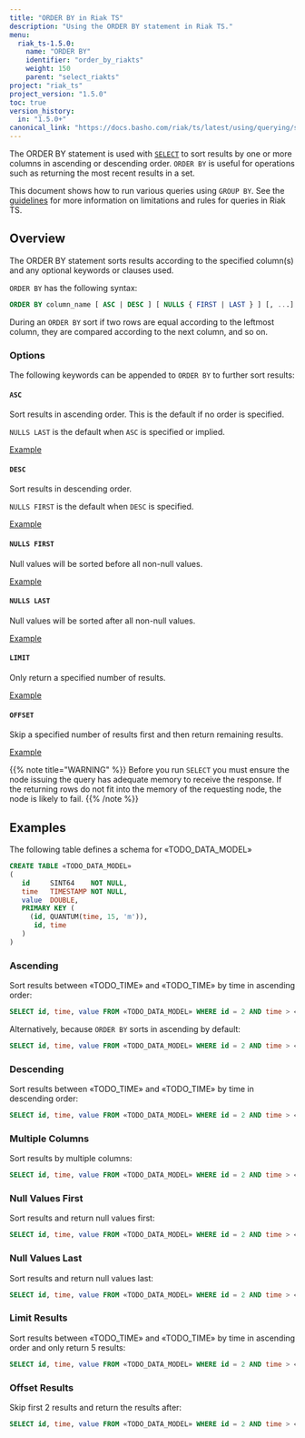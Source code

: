 ```yaml
---
title: "ORDER BY in Riak TS"
description: "Using the ORDER BY statement in Riak TS."
menu:
  riak_ts-1.5.0:
    name: "ORDER BY"
    identifier: "order_by_riakts"
    weight: 150
    parent: "select_riakts"
project: "riak_ts"
project_version: "1.5.0"
toc: true
version_history:
  in: "1.5.0+"
canonical_link: "https://docs.basho.com/riak/ts/latest/using/querying/select/order-by"
---
```


[select]: /riak/ts/1.5.0/using/querying/select
[query guidelines]: /riak/ts/1.5.0/using/querying/guidelines/

The ORDER BY statement is used with [`SELECT`][select] to sort results by one or more columns in ascending or descending order. `ORDER BY` is useful for operations such as returning the most recent results in a set.

This document shows how to run various queries using `GROUP BY`. See the [guidelines][query guidelines] for more information on limitations and rules for queries in Riak TS.


## Overview

The ORDER BY statement sorts results according to the specified column(s) and any optional keywords or clauses used.

`ORDER BY` has the following syntax:

```sql
ORDER BY column_name [ ASC | DESC ] [ NULLS { FIRST | LAST } ] [, ...]
```

During an `ORDER BY` sort if two rows are equal according to the leftmost column, they are compared according to the next column, and so on.

### Options

The following keywords can be appended to `ORDER BY` to further sort results: 

#### `ASC`

Sort results in ascending order. This is the default if no order is specified.

`NULLS LAST` is the default when `ASC` is specified or implied.

[Example](#ascending)

#### `DESC`

Sort results in descending order.

`NULLS FIRST` is the default when `DESC` is specified.

[Example](#descending)

#### `NULLS FIRST`

Null values will be sorted before all non-null values.

[Example](#null-values-first)

#### `NULLS LAST`

Null values will be sorted after all non-null values.

[Example](#null-values-last)

#### `LIMIT`

Only return a specified number of results.

[Example](#limit-results)

#### `OFFSET`

Skip a specified number of results first and then return remaining results.

[Example](#offset-results)


{{% note title="WARNING" %}}
Before you run `SELECT` you must ensure the node issuing the query has adequate memory to receive the response. If the returning rows do not fit into the memory of the requesting node, the node is likely to fail.
{{% /note %}}


## Examples

The following table defines a schema for «TODO_DATA_MODEL»

```sql
CREATE TABLE «TODO_DATA_MODEL»
(
   id     SINT64    NOT NULL,
   time   TIMESTAMP NOT NULL,
   value  DOUBLE,
   PRIMARY KEY (
     (id, QUANTUM(time, 15, 'm')),
      id, time
   )
)
```

### Ascending

Sort results between «TODO_TIME» and «TODO_TIME» by time in ascending order:

```sql
SELECT id, time, value FROM «TODO_DATA_MODEL» WHERE id = 2 AND time > «TODO_TIME» AND time < «TODO_TIME» ORDER BY time ASC;
```

Alternatively, because `ORDER BY` sorts in ascending by default:

```sql
SELECT id, time, value FROM «TODO_DATA_MODEL» WHERE id = 2 AND time > «TODO_TIME» AND time < «TODO_TIME» ORDER BY time;
```

### Descending

Sort results between «TODO_TIME» and «TODO_TIME» by time in descending order:

```sql
SELECT id, time, value FROM «TODO_DATA_MODEL» WHERE id = 2 AND time > «TODO_TIME» AND time < «TODO_TIME» ORDER BY time DESC;
```

### Multiple Columns

Sort results by multiple columns:

```sql
SELECT id, time, value FROM «TODO_DATA_MODEL» WHERE id = 2 AND time > «TODO_TIME» AND time < «TODO_TIME» ORDER BY value DESC, time ASC LIMIT 5;
```

### Null Values First

Sort results and return null values first:

```sql
SELECT id, time, value FROM «TODO_DATA_MODEL» WHERE id = 2 AND time > «TODO_TIME» AND time < «TODO_TIME» ORDER BY time ASC NULLS FIRST;
```

### Null Values Last

Sort results and return null values last:

```sql
SELECT id, time, value FROM «TODO_DATA_MODEL» WHERE id = 2 AND time > «TODO_TIME» AND time < «TODO_TIME» ORDER BY time ASC NULLS LAST;
```

### Limit Results

Sort results between «TODO_TIME» and «TODO_TIME» by time in ascending order and only return 5 results:

```sql
SELECT id, time, value FROM «TODO_DATA_MODEL» WHERE id = 2 AND time > «TODO_TIME» AND time < «TODO_TIME» ORDER BY time ASC LIMIT 5;
```

### Offset Results

Skip first 2 results and return the results after:

```sql
SELECT id, time, value FROM «TODO_DATA_MODEL» WHERE id = 2 AND time > «TODO_TIME» AND time < «TODO_TIME» ORDER BY time ASC LIMIT 5 OFFSET 2;
